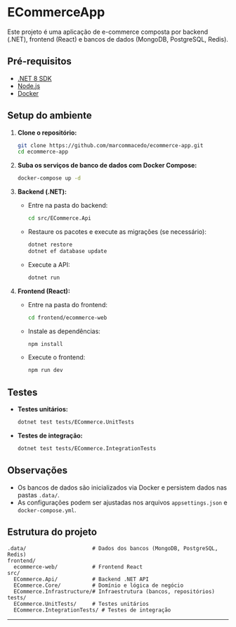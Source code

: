 # ECommerceApp

Este projeto é uma aplicação de e-commerce composta por backend (.NET), frontend (React) e bancos de dados (MongoDB, PostgreSQL, Redis).

## Pré-requisitos

- [.NET 8 SDK](https://dotnet.microsoft.com/download/dotnet/8.0)
- [Node.js](https://nodejs.org/)
- [Docker](https://www.docker.com/)

## Setup do ambiente

1. **Clone o repositório:**

   ```sh
   git clone https://github.com/marcommacedo/ecommerce-app.git
   cd ecommerce-app
   ```

2. **Suba os serviços de banco de dados com Docker Compose:**

   ```sh
   docker-compose up -d
   ```

3. **Backend (.NET):**

   - Entre na pasta do backend:
     ```sh
     cd src/ECommerce.Api
     ```
   - Restaure os pacotes e execute as migrações (se necessário):
     ```sh
     dotnet restore
     dotnet ef database update
     ```
   - Execute a API:
     ```sh
     dotnet run
     ```

4. **Frontend (React):**
   - Entre na pasta do frontend:
     ```sh
     cd frontend/ecommerce-web
     ```
   - Instale as dependências:
     ```sh
     npm install
     ```
   - Execute o frontend:
     ```sh
     npm run dev
     ```

## Testes

- **Testes unitários:**
  ```sh
  dotnet test tests/ECommerce.UnitTests
  ```
- **Testes de integração:**
  ```sh
  dotnet test tests/ECommerce.IntegrationTests
  ```

## Observações

- Os bancos de dados são inicializados via Docker e persistem dados nas pastas `.data/`.
- As configurações podem ser ajustadas nos arquivos `appsettings.json` e `docker-compose.yml`.

## Estrutura do projeto

```
.data/                     # Dados dos bancos (MongoDB, PostgreSQL, Redis)
frontend/
  ecommerce-web/           # Frontend React
src/
  ECommerce.Api/           # Backend .NET API
  ECommerce.Core/          # Domínio e lógica de negócio
  ECommerce.Infrastructure/# Infraestrutura (bancos, repositórios)
tests/
  ECommerce.UnitTests/     # Testes unitários
  ECommerce.IntegrationTests/ # Testes de integração
```

---
